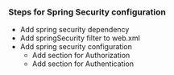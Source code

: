 ### Steps for Spring Security configuration

- Add spring security dependency
- Add springSecurity filter to web.xml
- Add spring security configuration
    - Add <http> section for Authorization 
    - Add <authentication-manager> section for Authentication
